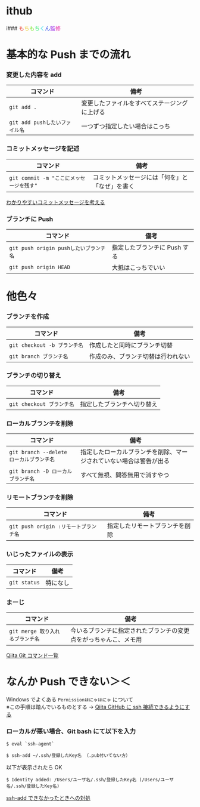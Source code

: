 # ithub

i### <span style="color: #e83929;">も</span><span style="color: #e8c829;">ち</span><span style="color: #79e829;">も</span><span style="color: #29e869;">ち</span><span style="color: #29d8e8;">く</span><span style="color: #2949e8;">ん</span><span style="color: #9829e8;">監</span><span style="color: #e829a8;">修</span>

# 基本的な Push までの流れ

### **変更した内容を add**

| コマンド                       | 備考                                         |
| ------------------------------ | -------------------------------------------- |
| `git add .`                    | 変更したファイルをすべてステージングに上げる |
| `git add pushしたいファイル名` | 一つずつ指定したい場合はこっち               |

### **コミットメッセージを記述**

| コマンド                                 | 備考                                           |
| ---------------------------------------- | ---------------------------------------------- |
| `git commit -m "ここにメッセージを残す"` | コミットメッセージには「何を」と「なぜ」を書く |

[わかりやすいコミットメッセージを考える](https://www.tam-tam.co.jp/tipsnote/program/post16686.html)

### **ブランチに Push**

| コマンド                               | 備考                         |
| -------------------------------------- | ---------------------------- |
| `git push origin pushしたいブランチ名` | 指定したブランチに Push する |
| `git push origin HEAD`                 | 大抵はこっちでいい           |

# 他色々

### **ブランチを作成**

| コマンド                     | 備考                               |
| ---------------------------- | ---------------------------------- |
| `git checkout -b ブランチ名` | 作成したと同時にブランチ切替       |
| `git branch ブランチ名`      | 作成のみ、ブランチ切替は行われない |

### **ブランチの切り替え**

| コマンド                  | 備考                       |
| ------------------------- | -------------------------- |
| `git checkout ブランチ名` | 指定したブランチへ切り替え |

### **ローカルブランチを削除**

| コマンド                                 | 備考                                                               |
| ---------------------------------------- | ------------------------------------------------------------------ |
| `git branch --delete ローカルブランチ名` | 指定したローカルブランチを削除、マージされていない場合は警告が出る |
| `git branch -D ローカルブランチ名`       | すべて無視、問答無用で消すやつ                                     |

### **リモートブランチを削除**

| コマンド                              | 備考                           |
| ------------------------------------- | ------------------------------ |
| `git push origin :リモートブランチ名` | 指定したリモートブランチを削除 |

### **いじったファイルの表示**

| コマンド     | 備考     |
| ------------ | -------- |
| `git status` | 特になし |

### **まーじ**

| コマンド                         | 備考                                                             |
| -------------------------------- | ---------------------------------------------------------------- |
| `git merge 取り入れるブランチ名` | 今いるブランチに指定されたブランチの変更点をがっちゃんこ、メモ用 |

[Qiita Git コマンド一覧](https://qiita.com/fukumone/items/73e1a9a62c5e4454263b)

# なんか Push できない＞＜

Windows でよくある `Permissionほにゃほにゃ` について  
※この手順は踏んでいるものとする → [Qiita GitHub に ssh 接続できるようにする](https://qiita.com/0ta2/items/25c27d447378b13a1ac3)

### **ローカルが悪い場合、Git bash にて以下を入力**

```
$ eval `ssh-agent`
```

```
$ ssh-add ~/.ssh/登録したKey名 （.pub付いてない方）
```

以下が表示されたら OK

```
$ Identity added: /Users/ユーザ名/.ssh/登録したKey名 (/Users/ユーザ名/.ssh/登録したKey名)
```

[ssh-add できなかったときへの対処](https://qiita.com/sshojiro/items/60982f06c1a0ba88c160)
